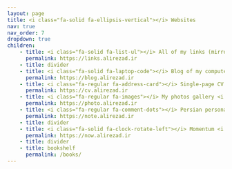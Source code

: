 ```yaml
---
layout: page
title: <i class="fa-solid fa-ellipsis-vertical"></i> Websites
nav: true
nav_order: 7
dropdown: true
children:
    - title: <i class="fa-solid fa-list-ul"></i> All of my links (mirrors) <i class="fa-solid fa-up-right-from-square"></i>
      permalink: https://links.alirezad.ir
    - title: divider
    - title: <i class="fa-solid fa-laptop-code"></i> Blog of my computer world <i class="fa-solid fa-up-right-from-square"></i>
      permalink: https://blog.alirezad.ir
    - title: <i class="fa-regular fa-address-card"></i> Single-page CV <i class="fa-solid fa-up-right-from-square"></i>
      permalink: https://cv.alirezad.ir
    - title: <i class="fa-regular fa-images"></i> My photos gallery <i class="fa-solid fa-up-right-from-square"></i>
      permalink: https://photo.alirezad.ir
    - title: <i class="fa-regular fa-comment-dots"></i> Persian personal blog <i class="fa-solid fa-up-right-from-square"></i>
      permalink: https://note.alirezad.ir
    - title: divider
    - title: <i class="fa-solid fa-clock-rotate-left"></i> Momentum <i class="fa-solid fa-up-right-from-square"></i>
      permalink: https://now.alirezad.ir
    - title: divider
    - title: bookshelf
      permalink: /books/
---
```

